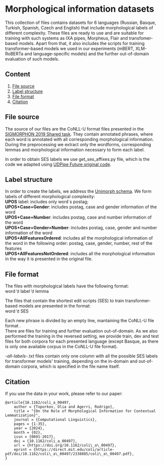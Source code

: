 # Morphological information datasets
This collection of files contains datasets for 6 languages (Russian, Basque, Turkish, Spanish, Czech and English) that include morphological labels of different complexity. These files are ready to use and are suitable for training with such systems as IXA pipes, Morpheus, Flair and transfomer-based models. Apart from that, it also includes the scripts for training transformer-based models we used in our experiments (mBERT, XLM-RoBERTa and language-specific models) and the further out-of-domain evaluation of such models.

## Content
1. [File source](#source)
2. [Label structure](#structure)
3. [File format](#format)
4. [Citation](#citation)


## File source
The source of our files are the CoNLL-U format files presented in the [SIGMORPHON 2019 Shared task](https://sigmorphon.github.io/sharedtasks/2019/task2/). They contain annotated phrases, where each word is annotated with all corresponding morphological information. During the preprocessing we extract only the wordforms, corresponding lemmas and morphological information necessary to form each label. 

In order to obtain SES labels we use get_ses_affixes.py file, which is the code we adapted using [UDPipe Future original code](https://github.com/CoNLL-UD-2018/UDPipe-Future).
## Label structure
In order to create the labels, we address the [Unimorph schema](https://unimorph.github.io/doc/unimorph-schema.pdf). We form labels of different morphological complexity: \
**UPOS** label: includes only word´s postag; \
**UPOS+Case+Gender**: includes postag, case and gender information of the word \
**UPOS+Case+Number**: includes postag, case and number information of the word \
**UPOS+Case+Gender+Number**:  includes postag, case, gender and number information of the word \
**UPOS+AllFeaturesOrdered**: includes all the morphological information of the word in the following order: postag, case, gender, number, rest of the features \
**UPOS+AllFeaturesNotOrdered**: includes all the morphological information in the way it is presented in the original file. 

## File format
The files with morphological labels have the following format: \
word \t label \t lemma 

The files that contain the shortest edit scripts (SES) to train transformer-based models are presented in the format: \
word \t SES 

Each new phrase is divided by an empty line, mantaining the CoNLL-U file format .\
There are files for training and further evaluation out-of-domain. As we also performed the training in the reversed setting, we provide train, dev and test files for both corpora for each presented language (except Basque, as there is only one available corpus in the CoNLL-U file format). 

*-all-labels-*.txt files contain only one column with all the possible SES labels for transformer models' training, depending on the in-domain and out-of-domain corpora, which is specified in the file name itself.


## Citation
If you use the data in your work, please refer to our paper:

```
@article{10.1162/coli_a_00497,
    author = {Toporkov, Olia and Agerri, Rodrigo},
    title = "{On the Role of Morphological Information for Contextual Lemmatization}",
    journal = {Computational Linguistics},
    pages = {1-35},
    year = {2024},
    month = {02},
    issn = {0891-2017},
    doi = {10.1162/coli_a_00497},
    url = {https://doi.org/10.1162/coli\_a\_00497},
    eprint = {https://direct.mit.edu/coli/article-pdf/doi/10.1162/coli\_a\_00497/2338885/coli\_a\_00497.pdf},
}

```
